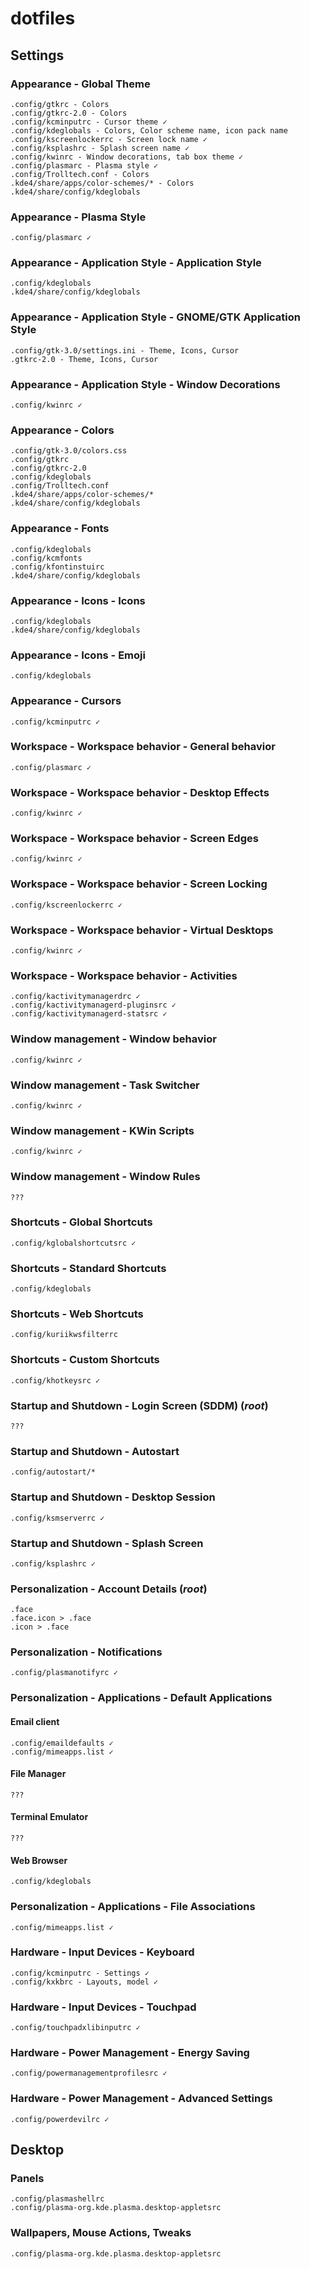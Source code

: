 # dotfiles

## Settings

### Appearance - Global Theme
```
.config/gtkrc - Colors
.config/gtkrc-2.0 - Colors
.config/kcminputrc - Cursor theme ✓
.config/kdeglobals - Colors, Color scheme name, icon pack name
.config/kscreenlockerrc - Screen lock name ✓
.config/ksplashrc - Splash screen name ✓
.config/kwinrc - Window decorations, tab box theme ✓
.config/plasmarc - Plasma style ✓
.config/Trolltech.conf - Colors
.kde4/share/apps/color-schemes/* - Colors
.kde4/share/config/kdeglobals
```

### Appearance - Plasma Style
```
.config/plasmarc ✓
```

### Appearance - Application Style - Application Style
```
.config/kdeglobals
.kde4/share/config/kdeglobals
```

### Appearance - Application Style - GNOME/GTK Application Style
```
.config/gtk-3.0/settings.ini - Theme, Icons, Cursor
.gtkrc-2.0 - Theme, Icons, Cursor
```

### Appearance - Application Style - Window Decorations
```
.config/kwinrc ✓
```

### Appearance - Colors
```
.config/gtk-3.0/colors.css
.config/gtkrc
.config/gtkrc-2.0
.config/kdeglobals
.config/Trolltech.conf
.kde4/share/apps/color-schemes/*
.kde4/share/config/kdeglobals
```

### Appearance - Fonts
```
.config/kdeglobals
.config/kcmfonts
.config/kfontinstuirc
.kde4/share/config/kdeglobals
```

### Appearance - Icons - Icons
```
.config/kdeglobals
.kde4/share/config/kdeglobals
```

### Appearance - Icons - Emoji
```
.config/kdeglobals
```

### Appearance - Cursors
```
.config/kcminputrc ✓
```



### Workspace - Workspace behavior - General behavior
```
.config/plasmarc ✓
```

### Workspace - Workspace behavior - Desktop Effects
```
.config/kwinrc ✓
```

### Workspace - Workspace behavior - Screen Edges
```
.config/kwinrc ✓
```

### Workspace - Workspace behavior - Screen Locking
```
.config/kscreenlockerrc ✓
```

### Workspace - Workspace behavior - Virtual Desktops
```
.config/kwinrc ✓
```

### Workspace - Workspace behavior - Activities
```
.config/kactivitymanagerdrc ✓
.config/kactivitymanagerd-pluginsrc ✓
.config/kactivitymanagerd-statsrc ✓
```



### Window management - Window behavior
```
.config/kwinrc ✓
```

### Window management - Task Switcher
```
.config/kwinrc ✓
```

### Window management - KWin Scripts
```
.config/kwinrc ✓
```

### Window management - Window Rules
```
???
```



### Shortcuts - Global Shortcuts
```
.config/kglobalshortcutsrc ✓
```

### Shortcuts - Standard Shortcuts
```
.config/kdeglobals
```

### Shortcuts - Web Shortcuts
```
.config/kuriikwsfilterrc
```

### Shortcuts - Custom Shortcuts
```
.config/khotkeysrc ✓
```



### Startup and Shutdown - Login Screen (SDDM) (*root*)
```
???
```

### Startup and Shutdown - Autostart
```
.config/autostart/*
```

### Startup and Shutdown - Desktop Session
```
.config/ksmserverrc ✓
```

### Startup and Shutdown - Splash Screen
```
.config/ksplashrc ✓
```



### Personalization - Account Details (*root*)
```
.face
.face.icon > .face
.icon > .face
```

### Personalization - Notifications
```
.config/plasmanotifyrc ✓
```

### Personalization - Applications - Default Applications

#### Email client
```
.config/emaildefaults ✓
.config/mimeapps.list ✓
```

#### File Manager
```
???
```

#### Terminal Emulator
```
???
```

#### Web Browser
```
.config/kdeglobals
```

### Personalization - Applications - File Associations
```
.config/mimeapps.list ✓
```



### Hardware - Input Devices - Keyboard
```
.config/kcminputrc - Settings ✓
.config/kxkbrc - Layouts, model ✓
```

### Hardware - Input Devices - Touchpad
```
.config/touchpadxlibinputrc ✓
```

### Hardware - Power Management - Energy Saving
```
.config/powermanagementprofilesrc ✓
```

### Hardware - Power Management - Advanced Settings
```
.config/powerdevilrc ✓
```



## Desktop

### Panels
```
.config/plasmashellrc
.config/plasma-org.kde.plasma.desktop-appletsrc
```

### Wallpapers, Mouse Actions, Tweaks
```
.config/plasma-org.kde.plasma.desktop-appletsrc
```
